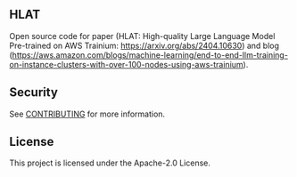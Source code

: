 ## HLAT

Open source code for paper (HLAT: High-quality Large Language Model Pre-trained on AWS Trainium: https://arxiv.org/abs/2404.10630) and blog (https://aws.amazon.com/blogs/machine-learning/end-to-end-llm-training-on-instance-clusters-with-over-100-nodes-using-aws-trainium).

## Security

See [CONTRIBUTING](CONTRIBUTING.md#security-issue-notifications) for more information.

## License

This project is licensed under the Apache-2.0 License.

